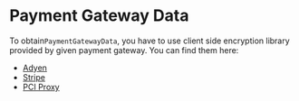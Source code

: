 # Payment Gateway Data

To obtain`PaymentGatewayData`, you have to use client side encryption library provided by given payment gateway. You can find them here:

* [Adyen](https://github.com/Adyen/CSE-JS)
* [Stripe](https://stripe.com/docs/stripe.js)
* [PCI Proxy](https://docs.pci-proxy.com/collect-and-store-cards/capture-iframes)
